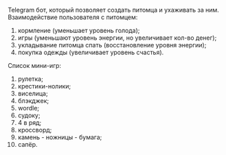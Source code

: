 Telegram бот, который позволяет создать питомца и ухаживать за ним.
Взаимодействие пользователя с питомцем:
1. кормление (уменьшает уровень голода);
2. игры (уменьшают уровень энергии, но увеличивает кол-во денег);
3. укладывание питомца спать (восстановление уровня энергии);
4. покупка одежды (увеличивает уровень счастья).

Список мини-игр: 
1. рулетка; 
2. крестики-нолики; 
3. виселица; 
4. блэкджек; 
5. wordle; 
6. судоку; 
7. 4 в ряд; 
8. кроссворд; 
9. камень - ножницы - бумага; 
10. сапёр.